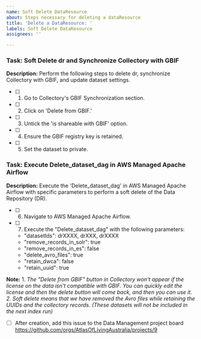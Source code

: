 ```yaml
---
name: Soft Delete DataResource 
about: Steps necessary for deleting a dataResource 
title: 'Delete a DataResource: '
labels: Soft Delete DataResource
assignees: ''

---
```

### Task: Soft Delete dr and Synchronize Collectory with GBIF

**Description:** Perform the following steps to delete dr, synchronize Collectory with GBIF, and update dataset settings.

- [ ] 1. Go to Collectory's GBIF Synchronization section.
- [ ] 2. Click on 'Delete from GBIF.'
- [ ] 3. Untick the 'is shareable with GBIF' option.
- [ ] 4. Ensure the GBIF registry key is retained.
- [ ] 5. Set the dataset to private.

### Task: Execute Delete_dataset_dag in AWS Managed Apache Airflow

**Description:** Execute the 'Delete_dataset_dag' in AWS Managed Apache Airflow with specific parameters to perform a soft delete of the Data Repository (DR).

- [ ] 6. Navigate to AWS Managed Apache Airflow.
- [ ] 7. Execute the "Delete_dataset_dag" with the following parameters:

   - "datasetIds": drXXXX, drXXX, drXXXX
   - "remove_records_in_solr": true
   - "remove_records_in_es": false
   - "delete_avro_files": true
   - "retain_dwca": false
   - "retain_uuid": true

**Note:** 1. _The "Delete from GBIF" button in Collectory won't appear if the license on the data isn't compatible with GBIF. You can quickly edit the license and then the delete button will come back, and then you can use it.
2. Soft delete means that we have removed the Avro files while retaining the UUIDs and the collectory records. (These datasets will not be included in the next index run)_



- [ ] After creation, add this issue to the Data Management project board https://github.com/orgs/AtlasOfLivingAustralia/projects/9

